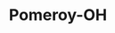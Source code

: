 ---
title: Pomeroy-OH
slug: pomeroy-oh
f_state:
- cms/state/ohio.md
f_locations:
- cms/payday-loan/cashland-9324.md
- cms/payday-loan/insta-cash-19584.md
- cms/payday-loan/insta-cash-19587.md
- cms/payday-loan/ohio-valley-check-cashing-ln-23193.md
- cms/payday-loan/ohio-valley-check-cashing-loan-23204.md
updated-on: '2024-05-30T13:41:28.615Z'
created-on: '2024-05-30T13:41:28.615Z'
published-on: '2024-05-30T13:54:32.469Z'
f_city: Pomeroy
layout: '[city].html'
tags: city
---